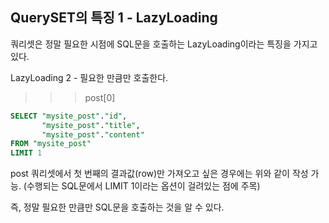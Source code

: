 
  ## QuerySET의 특징 1 - LazyLoading  
  
  쿼리셋은 정말 필요한 시점에 SQL문을 호출하는 LazyLoading이라는 특징을 가지고 있다.
  
  
  LazyLoading 2 - 필요한 만큼만 호출한다.
  
  >>> post[0]
  
  ```sql
  SELECT "mysite_post"."id",
         "mysite_post"."title",
         "mysite_post"."content"
  FROM "mysite_post"
  LIMIT 1
  ```
  
  post 쿼리셋에서 첫 번째의 결과값(row)만 가져오고 싶은 경우에는 위와 같이 작성 가능. 
  (수행되는 SQL문에서 LIMIT 1이라는 옵션이 걸려있는 점에 주목)
  
  즉, 정말 필요한 만큼만 SQL문을 호출하는 것을 알 수 있다.
  

